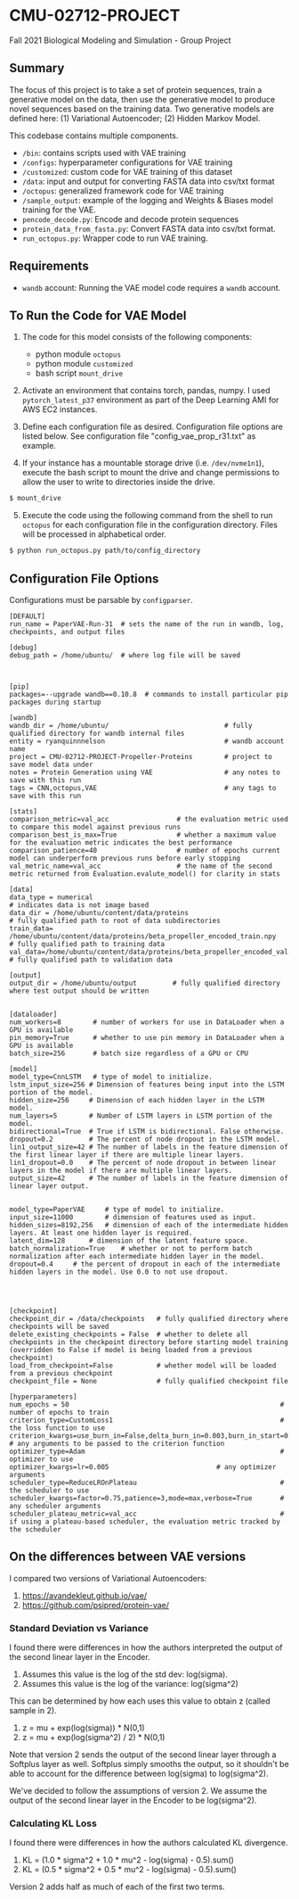 # CMU-02712-PROJECT

Fall 2021 Biological Modeling and Simulation - Group Project

## Summary
The focus of this project is to take a set of protein sequences, train a generative model on the data,
then use the generative model to produce novel sequences based on the training data. Two generative models are defined here: (1) Variational Autoencoder; (2) Hidden Markov Model.

This codebase contains multiple components.
- `/bin`: contains scripts used with VAE training
- `/configs`: hyperparameter configurations for VAE training
- `/customized`: custom code for VAE training of this dataset
- `/data`: input and output for converting FASTA data into csv/txt format
- `/octopus`: generalized framework code for VAE training
- `/sample_output`: example of the logging and Weights & Biases model training for the VAE.
- `pencode_decode.py`: Encode and decode protein sequences
- `protein_data_from_fasta.py`: Convert FASTA data into csv/txt format.
- `run_octopus.py`: Wrapper code to run VAE training.


## Requirements

- `wandb` account: Running the VAE model code requires a `wandb` account.


## To Run the Code for VAE Model

1. The code for this model consists of the following components:
    - python module `octopus`
    - python module `customized`
    - bash script `mount_drive`

2. Activate an environment that contains torch, pandas, numpy. I used `pytorch_latest_p37`
   environment as part of the Deep Learning AMI for AWS EC2 instances.

3. Define each configuration file as desired. Configuration file options are listed below. See configuration file
   "config_vae_prop_r31.txt" as example.

4. If your instance has a mountable storage drive (i.e. `/dev/nvme1n1`), execute the bash script to mount the drive and
   change permissions to allow the user to write to directories inside the drive.

```bash
$ mount_drive 
```

5. Execute the code using the following command from the shell to run `octopus` for each configuration file in the
   configuration directory. Files will be processed in alphabetical order.

```bash
$ python run_octopus.py path/to/config_directory
```




## Configuration File Options

Configurations must be parsable by `configparser`.

```text
[DEFAULT]
run_name = PaperVAE-Run-31  # sets the name of the run in wandb, log, checkpoints, and output files 

[debug]
debug_path = /home/ubuntu/  # where log file will be saved



[pip]
packages=--upgrade wandb==0.10.8  # commands to install particular pip packages during startup

[wandb]      
wandb_dir = /home/ubuntu/                             # fully qualified directory for wandb internal files
entity = ryanquinnnelson                              # wandb account name
project = CMU-02712-PROJECT-Propeller-Proteins        # project to save model data under
notes = Protein Generation using VAE                  # any notes to save with this run
tags = CNN,octopus,VAE                                # any tags to save with this run

[stats]
comparison_metric=val_acc                 # the evaluation metric used to compare this model against previous runs 
comparison_best_is_max=True               # whether a maximum value for the evaluation metric indicates the best performance
comparison_patience=40                    # number of epochs current model can underperform previous runs before early stopping
val_metric_name=val_acc                   # the name of the second metric returned from Evaluation.evalute_model() for clarity in stats

[data]
data_type = numerical                                                                               # indicates data is not image based
data_dir = /home/ubuntu/content/data/proteins 						       # fully qualified path to root of data subdirectories
train_data= /home/ubuntu/content/data/proteins/beta_propeller_encoded_train.npy                     # fully qualified path to training data
val_data=/home/ubuntu/content/data/proteins/beta_propeller_encoded_val.npy                          # fully qualified path to validation data

[output]
output_dir = /home/ubuntu/output         # fully qualified directory where test output should be written


[dataloader]
num_workers=8        # number of workers for use in DataLoader when a GPU is available
pin_memory=True      # whether to use pin memory in DataLoader when a GPU is available
batch_size=256       # batch size regardless of a GPU or CPU

[model]
model_type=CnnLSTM   # type of model to initialize.
lstm_input_size=256 # Dimension of features being input into the LSTM portion of the model.
hidden_size=256     # Dimension of each hidden layer in the LSTM model.
num_layers=5        # Number of LSTM layers in LSTM portion of the model.
bidirectional=True  # True if LSTM is bidirectional. False otherwise.
dropout=0.2         # The percent of node dropout in the LSTM model.
lin1_output_size=42 # The number of labels in the feature dimension of the first linear layer if there are multiple linear layers.
lin1_dropout=0.0    # The percent of node dropout in between linear layers in the model if there are multiple linear layers.
output_size=42      # The number of labels in the feature dimension of linear layer output.


model_type=PaperVAE   	# type of model to initialize.
input_size=11000      	# dimension of features used as input.
hidden_sizes=8192,256	# dimension of each of the intermediate hidden layers. At least one hidden layer is required.
latent_dim=128		# dimension of the latent feature space.
batch_normalization=True	# whether or not to perform batch normalization after each intermediate hidden layer in the model.
dropout=0.4		# the percent of dropout in each of the intermediate hidden layers in the model. Use 0.0 to not use dropout.




[checkpoint]
checkpoint_dir = /data/checkpoints   # fully qualified directory where checkpoints will be saved
delete_existing_checkpoints = False  # whether to delete all checkpoints in the checkpoint directory before starting model training (overridden to False if model is being loaded from a previous checkpoint)
load_from_checkpoint=False           # whether model will be loaded from a previous checkpoint
checkpoint_file = None               # fully qualified checkpoint file

[hyperparameters]
num_epochs = 50                                               		# number of epochs to train
criterion_type=CustomLoss1                                    		# the loss function to use
criterion_kwargs=use_burn_in=False,delta_burn_in=0.003,burn_in_start=0      # any arguments to be passed to the criterion function
optimizer_type=Adam                                            		# optimizer to use
optimizer_kwargs=lr=0.005     						# any optimizer arguments
scheduler_type=ReduceLROnPlateau                              		# the scheduler to use
scheduler_kwargs=factor=0.75,patience=3,mode=max,verbose=True  		# any scheduler arguments
scheduler_plateau_metric=val_acc                              		# if using a plateau-based scheduler, the evaluation metric tracked by the scheduler 
```



## On the differences between VAE versions

I compared two versions of Variational Autoencoders:

1) https://avandekleut.github.io/vae/
2) https://github.com/psipred/protein-vae/

### Standard Deviation vs Variance

I found there were differences in how the authors interpreted the output of the second linear layer in the Encoder.

1) Assumes this value is the log of the std dev: log(sigma).
2) Assumes this value is the log of the variance: log(sigma^2)

This can be determined by how each uses this value to obtain z (called sample in 2).

1) z = mu + exp(log(sigma)) * N(0,1)
2) z = mu + exp(log(sigma^2) / 2) * N(0,1)

Note that version 2 sends the output of the second linear layer through a Softplus layer as well. Softplus simply
smooths the output, so it shouldn't be able to account for the difference between log(sigma) to log(sigma^2).

We've decided to follow the assumptions of version 2. We assume the output of the second linear layer in the Encoder to
be log(sigma^2).

### Calculating KL Loss

I found there were differences in how the authors calculated KL divergence.

1) KL = (1.0 * sigma^2 + 1.0 * mu^2 - log(sigma) - 0.5).sum()
2) KL = (0.5 * sigma^2 + 0.5 * mu^2 - log(sigma) - 0.5).sum()

Version 2 adds half as much of each of the first two terms.


